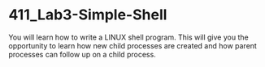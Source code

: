 # 411_Lab3-Simple-Shell
You will learn how to write a LINUX shell program. This will give you the opportunity to learn how new child processes are created and how parent processes can follow up on a child process.

